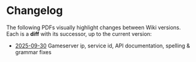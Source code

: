 # Changelog

The following PDFs visually highlight changes between Wiki versions. <br>
Each is a **diff** with its successor, up to the current version:

- [2025-09-30](/assets/ECSC2025-09-30.pdf) Gameserver ip, service id, API documentation, spelling & grammar fixes
